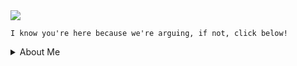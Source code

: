 <img src="https://github-readme-stats.vercel.app/api/top-langs/?username=execution&theme=github_dark"/>

```I know you're here because we're arguing, if not, click below!```

<details>
<summary>About Me</summary>
<summary>Full Name: Yaropolk Artemiev</summary>
<summary>Age: 16</summary>
<summary>Located: United Kingdom</summary>
<summary>Alias: c0mpt0</summary>
<summary>Languages: Python, GoLang, vLang</summary>
<summary>Learning: vLang</summary>
<summary>Discord: 937782419459829830 (https://discord.id)</summary>
</details>

